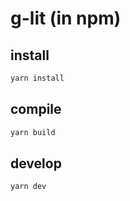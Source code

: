# g-lit (in npm)

## install

```sh
yarn install
```

## compile

```sh
yarn build
```

## develop

```sh
yarn dev
```